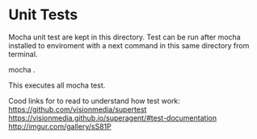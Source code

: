 # Unit Tests

Mocha unit test are kept in this directory. Test can be run after mocha installed to enviroment with a next command in this same directory from terminal.

mocha .

This executes all mocha test.

Cood links for to read to understand how test work:
https://github.com/visionmedia/supertest
https://visionmedia.github.io/superagent/#test-documentation
http://imgur.com/gallery/sS81P
